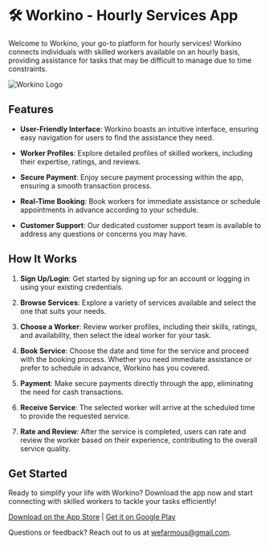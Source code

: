 # 🛠️ Workino - Hourly Services App

Welcome to Workino, your go-to platform for hourly services! Workino connects individuals with skilled workers available on an hourly basis, providing assistance for tasks that may be difficult to manage due to time constraints.

![Workino Logo](your_logo_url_here)  <!-- Left space for logo -->

## Features

- **User-Friendly Interface**: Workino boasts an intuitive interface, ensuring easy navigation for users to find the assistance they need.
  
- **Worker Profiles**: Explore detailed profiles of skilled workers, including their expertise, ratings, and reviews.

- **Secure Payment**: Enjoy secure payment processing within the app, ensuring a smooth transaction process.

- **Real-Time Booking**: Book workers for immediate assistance or schedule appointments in advance according to your schedule.

- **Customer Support**: Our dedicated customer support team is available to address any questions or concerns you may have.

## How It Works

1. **Sign Up/Login**: Get started by signing up for an account or logging in using your existing credentials.
  
2. **Browse Services**: Explore a variety of services available and select the one that suits your needs.

3. **Choose a Worker**: Review worker profiles, including their skills, ratings, and availability, then select the ideal worker for your task.

4. **Book Service**: Choose the date and time for the service and proceed with the booking process. Whether you need immediate assistance or prefer to schedule in advance, Workino has you covered.

5. **Payment**: Make secure payments directly through the app, eliminating the need for cash transactions.

6. **Receive Service**: The selected worker will arrive at the scheduled time to provide the requested service.

7. **Rate and Review**: After the service is completed, users can rate and review the worker based on their experience, contributing to the overall service quality.

## Get Started

Ready to simplify your life with Workino? Download the app now and start connecting with skilled workers to tackle your tasks efficiently!

[Download on the App Store](#) | [Get it on Google Play](#)

Questions or feedback? Reach out to us at wefarmous@gmail.com.